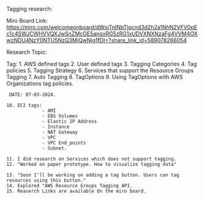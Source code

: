 
Tagging research:

Miro Board Link:  https://miro.com/welcomeonboard/dWxjTnlNbTlqcnd3d2h2a1NhN2VFV0pEc1c4SWJCWHVVQXJwSnZMcGE5angxRG5zRG1xUDVXNXNzaFg4VVM4OXwzNDU4NzY0NTU5NzQ3MjQwNjg1fDI=?share_link_id=589078266054


Research Topic:

Tag: 1. AWS defined tags
     2. User defined tags
     3. Tagging Categories
     4. Tag policies
     5. Tagging Strategy
     6. Services that support the Resource Groups Tagging 
     7. Auto Tagging
     8. TagOptions
     9. Using TagOptions with AWS Organizations tag policies.
     

     DATE: 07-03-2024.

    10. EC2 tags: 
                 - AMI 
                 - EBS Volumes
                 - Elastic IP Address
                 - Instance
                 - NAT Gateway
                 - VPC 
                 - VPC End_points 
                 - Subnet.

    11. I did research on Services which does not support tagging. 
    12. "Worked on paper prototype. How to visualize tagging data"
    
    13. "Soon I'll be working on adding a tag button. Users can tag resources using this button."
    14. Explored "AWS Resource Groups Tagging API. 
    15. Reaserch Links are available On the miro board. 



